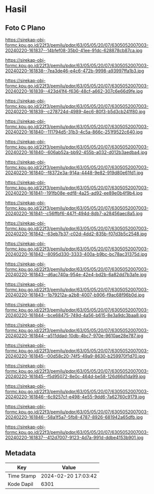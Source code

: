 # Hasil

## Foto C Plano

https://sirekap-obj-formc.kpu.go.id/22f3/pemilu/pdpr/63/05/05/20/07/6305052007003-20240220-161837--14bfef08-35b0-41ee-91dc-628878cb87ca.jpg

https://sirekap-obj-formc.kpu.go.id/22f3/pemilu/pdpr/63/05/05/20/07/6305052007003-20240220-161838--7ea3de46-e4c6-472b-9998-a93997ffa1b3.jpg

https://sirekap-obj-formc.kpu.go.id/22f3/pemilu/pdpr/63/05/05/20/07/6305052007003-20240220-161839--423d41f4-f636-48cf-a662-307c6e66d9fe.jpg

https://sirekap-obj-formc.kpu.go.id/22f3/pemilu/pdpr/63/05/05/20/07/6305052007003-20240220-161839--c278724d-4989-4ec6-80f3-b5d3cb241f80.jpg

https://sirekap-obj-formc.kpu.go.id/22f3/pemilu/pdpr/63/05/05/20/07/6305052007003-20240220-161840--111794d5-31b3-4c5a-866c-251f9522c640.jpg

https://sirekap-obj-formc.kpu.go.id/22f3/pemilu/pdpr/63/05/05/20/07/6305052007003-20240220-161840--606ab52a-bb92-455b-a032-d012b3aedba4.jpg

https://sirekap-obj-formc.kpu.go.id/22f3/pemilu/pdpr/63/05/05/20/07/6305052007003-20240220-161840--f8372e3a-914a-4448-9e82-919d80e61fd1.jpg

https://sirekap-obj-formc.kpu.go.id/22f3/pemilu/pdpr/63/05/05/20/07/6305052007003-20240220-161841--191fb08e-edf8-4a25-ad92-ee89e0b4f9b4.jpg

https://sirekap-obj-formc.kpu.go.id/22f3/pemilu/pdpr/63/05/05/20/07/6305052007003-20240220-161841--c56ffbf6-447f-494d-8db7-a28456aec8a5.jpg

https://sirekap-obj-formc.kpu.go.id/22f3/pemilu/pdpr/63/05/05/20/07/6305052007003-20240220-161842--63eb7b37-c02d-4dd2-835b-f07d3b5c2548.jpg

https://sirekap-obj-formc.kpu.go.id/22f3/pemilu/pdpr/63/05/05/20/07/6305052007003-20240220-161842--8095d330-3333-400a-b9bc-bc78ac31375d.jpg

https://sirekap-obj-formc.kpu.go.id/22f3/pemilu/pdpr/63/05/05/20/07/6305052007003-20240220-161843--d6ac740a-954e-42e4-bd2b-6a82dd7b3a1e.jpg

https://sirekap-obj-formc.kpu.go.id/22f3/pemilu/pdpr/63/05/05/20/07/6305052007003-20240220-161843--1b79212a-a2b8-4007-b906-f9ac68f96b0d.jpg

https://sirekap-obj-formc.kpu.go.id/22f3/pemilu/pdpr/63/05/05/20/07/6305052007003-20240220-161844--bce68475-749d-4a56-b615-8e3a9dc3baa8.jpg

https://sirekap-obj-formc.kpu.go.id/22f3/pemilu/pdpr/63/05/05/20/07/6305052007003-20240220-161844--a511ddad-10db-4bc7-970e-9610ae28e787.jpg

https://sirekap-obj-formc.kpu.go.id/22f3/pemilu/pdpr/63/05/05/20/07/6305052007003-20240220-161845--00d58c20-74f5-49a9-8630-b259970f1d70.jpg

https://sirekap-obj-formc.kpu.go.id/22f3/pemilu/pdpr/63/05/05/20/07/6305052007003-20240220-161845--f5d95072-8e0c-464d-be58-126d66d1da99.jpg

https://sirekap-obj-formc.kpu.go.id/22f3/pemilu/pdpr/63/05/05/20/07/6305052007003-20240220-161846--6c9257cf-e498-4e55-9dd6-7a62760c9179.jpg

https://sirekap-obj-formc.kpu.go.id/22f3/pemilu/pdpr/63/05/05/20/07/6305052007003-20240220-161846--58a1f5a7-5fb8-4787-8926-681942a65dfb.jpg

https://sirekap-obj-formc.kpu.go.id/22f3/pemilu/pdpr/63/05/05/20/07/6305052007003-20240220-161837--412d7007-9123-4d7a-991d-ddbe4153b901.jpg


## Metadata

| Key        | Value               |
| ---------- | ------------------- |
| Time Stamp | 2024-02-20 17:03:42 |
| Kode Dapil | 6301                |



